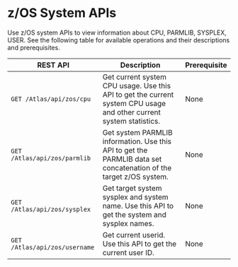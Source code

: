 # z/OS System APIs

Use z/OS system APIs to view information about CPU, PARMLIB, SYSPLEX, USER. See the following table for available operations and their descriptions and prerequisites.

| REST API | Description | Prerequisite |
| --- | --- | --- |
| `GET /Atlas/api/zos/cpu` | Get current system CPU usage. Use this API to get the current system CPU usage and other current system statistics. | None |
| `GET /Atlas/api/zos/parmlib` | Get system PARMLIB information. Use this API to get the PARMLIB data set concatenation of the target z/OS system. | None |
| `GET /Atlas/api/zos/sysplex` | Get target system sysplex and system name. Use this API to get the system and sysplex names. | None |
| `GET /Atlas/api/zos/username` | Get current userid. Use this API to get the current user ID. | None |

